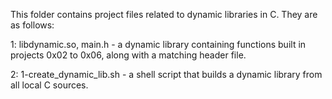 This folder contains project files related to dynamic libraries in C.
They are as follows:

1: libdynamic.so, main.h - a dynamic library containing functions built in projects 0x02 to 0x06, along with a matching header file.

2: 1-create_dynamic_lib.sh - a shell script that builds a dynamic library from all local C sources.
